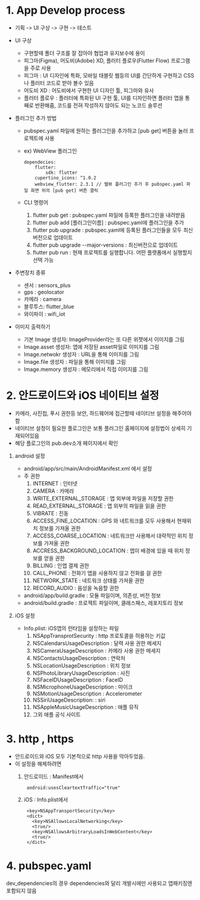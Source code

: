 # 1. App Develop process
* 기획 -> UI 구상 -> 구현 -> 테스트

* UI 구상
  * 구현할때 폴더 구조를 잘 잡아야 협업과 유지보수에 용이
  * 피그마(Figma), 어도비(Adobe) XD, 플러터 플로우(Flutter Flow) 프로그램을 주로 사용
  * 피그마 : UI 디자인에 특화, 모바일 태블릿 웹등의 UI를 간단하게 구현하고 CSS나 플러터 코드로 받아 볼수 있음
  * 어도비 XD : 어도비에서 구현한 UI 디자인 툴, 피그마와 유사
  * 플러터 플로우 : 플러터에 특화된 UI 구현 툴, UI를 디자인하면 플러터 앱을 통째로 반환해줌, 코드를 전혀 작성하지 않아도 되는 노코드 솔루션
  
* 플러그인 추가 방법
  * pubspec.yaml 파일에 원하는 플러그인을 추가하고 [pub get] 버튼을 눌러 프로젝트에 사용
  * ex) WebView 플러그인
  
        dependecies:
            flutter:
                sdk: flutter
            cupertino_icons: ^1.0.2
            webview_flutter: 2.3.1 // 웹뷰 플러그인 추가 후 pubspec.yaml 파일 화면 위의 [pub get] 버튼 클릭

  * CLI 명령어 
    1. flutter pub get : pubspec.yaml 파일에 등록한 플러그인을 내려받음
    2. flutter pub add [플러그인이름] : pubspec.yaml에 플러그인을 추가
    3. flutter pub upgrade : pubspec.yaml에 등록된 플러그인들을 모두 최신버전으로 업데이트
    4. flutter pub upgrade --major-versions : 최신버전으로 업데이트
    5. flutter pub run : 현재 프로젝트를 실행합니다. 어떤 플랫폼에서 실행할지 선택 가능
   
* 주변장치 종류
  * 센서 : sensors_plus
  * gps : geolocator
  * 카메라 : camera
  * 블루투스: flutter_blue
  * 와이파이 : wifi_iot
  
* 이미지 출력하기
  * 기본 Image 생성자: ImageProvider라는 또 다른 위젯에서 이미지를 그림
  * Image.asset 생성자: 앱에 저장된 asset파일로 이미지를 그림
  * Image.netwokr 생성자 : URL을 통해 이미지를 그림
  * Image.file 생성자 :  파일을 통해 이미지를 그림
  * Image.memory 생성자 : 메모리에서 직접 이미지를 그림
   
# 2. 안드로이드와 iOS 네이티브 설정
  *  카메라, 사진첩, 푸시 권한등 보안, 하드웨어에 접근할때 네이티브 설정을 해주어야함
  *  네이티브 설정이 필요한 플로그인은 보통 플러그인 홈페이지에 설정법이 상세히 기재되어있음
  *  해당 플로그인의 pub.dev소개 페이지에서 확인
  1. android 설정
       * android/app/src/main/AndroidManifest.xml 에서 설정
       * 주 권한
          1. INTERNET : 인터넷
          2. CAMERA : 카메라
          3. WRITE_EXTERNAL_STORAGE : 앱 외부에 파일을 저장할 권한
          4. READ_EXTERNAL_STORAGE : 앱 외부의 파일을 읽을 권한
          5. VIBRATE : 진동
          6. ACCESS_FINE_LOCATION : GPS 와 네트워크를 모두 사용해서 현재위치 정보를 가져올 권한
          7. ACCESS_COARSE_LOCATION : 네트워크만 사용해서 대략적인 위치 정보를 가져올 권한
          8. ACCRESS_BACKGROUND_LOCATION : 앱이 배경에 있을 때 위치 정보를 얻을 권한
          9. BILLING : 인앱 결제 권한
          10. CALL_PHONE : 전화기 앱을 사용하지 않고 전화를 걸 권한
          11. NETWORK_STATE : 네트워크 상태를 가져올 권한
          12. RECORD_AUDIO : 음성을 녹음할 권한
      * android/app/build.gradle : 모듈 파일이며, 의존성, 버전 정보
      * android/build.gradle : 프로젝트 파일이며, 클래스패스, 레포지토리 정보


  2. iOS 설정  
      * Info.plist: iOS앱의 런타임을 설정하는 파일
        1. NSAppTransprotSecurity : http 프로토콜을 허용하는 키값
        2. NSCalendarsUsageDescription : 달력 사용 권한 메세지
        3. NSCameraUsageDescription : 카메라 사용 권한 메세지
        4. NSContactsUsageDescription : 연락처 
        5. NSLocationUsageDescription : 위치 정보
        6. NSPhotoLibraryUsageDescription : 사진
        7. NSFaceIDUsageDescription : FaceID
        8. NSMicrophoneUsageDescription : 마이크
        9. NSMotionUsageDescription : Accelerometer 
        10. NSSiriUsageDescription: : siri
        11. NSAppleMusicUsageDescription : 애플 뮤직
        12. 그외 애플 공식 사이트
        
# 3. http , https
  * 안드로이드와 iOS 모두 기본적으로 http 사용을 막아두었음.
  * 이 설정을 해제하려면 
    1. 안드로이드 : Manifest에서 
    
            android:usesCleartextTraffic="true"

    2. iOS : Info.plist에서 

            <key>NSAppTransportSecurity</key>
            <dict>
              <key>NSAllowsLocalNetworking</key>
              <true/>
              <key>NSAllowsArbitraryLoadsInWebContent</key>
              <true/>
            </dict>

# 4. pubspec.yaml
dev_dependencies의 경우 dependencies와 달리 개발시에만 사용되고 앱패키징엔 포함되지 않음
